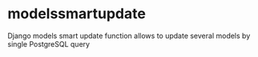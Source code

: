 # modelssmartupdate
Django models smart update function allows to update several models by single PostgreSQL query
